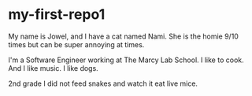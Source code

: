 # my-first-repo1

My name is Jowel, and I have a cat named Nami. She is the homie 9/10 times but can be super annoying at times.

I'm a Software Engineer working at The Marcy Lab School. I like to cook. And I like music. I like dogs.

2nd grade I did not feed snakes and watch it eat live mice.
